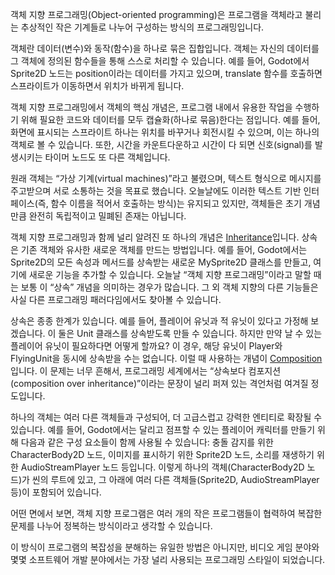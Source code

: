 객체 지향 프로그래밍(Object-oriented programming)은 프로그램을 객체라고 불리는 추상적인 작은 기계들로 나누어 구성하는 방식의 프로그래밍입니다.

객체란 데이터(변수)와 동작(함수)을 하나로 묶은 집합입니다. 객체는 자신의 데이터를 그 객체에 정의된 함수들을 통해 스스로 처리할 수 있습니다.
예를 들어, Godot에서 Sprite2D 노드는 position이라는 데이터를 가지고 있으며, translate 함수를 호출하면 스프라이트가 이동하면서 위치가 바뀌게 됩니다.

객체 지향 프로그래밍에서 객체의 핵심 개념은, 프로그램 내에서 유용한 작업을 수행하기 위해 필요한 코드와 데이터를 모두 캡슐화(하나로 묶음)한다는 점입니다.
예를 들어, 화면에 표시되는 스프라이트 하나는 위치를 바꾸거나 회전시킬 수 있으며, 이는 하나의 객체로 볼 수 있습니다.
또한, 시간을 카운트다운하고 시간이 다 되면 신호(signal)를 발생시키는 타이머 노드도 또 다른 객체입니다.

원래 객체는 “가상 기계(virtual machines)”라고 불렸으며, 텍스트 형식으로 메시지를 주고받으며 서로 소통하는 것을 목표로 했습니다.
오늘날에도 이러한 텍스트 기반 인터페이스(즉, 함수 이름을 적어서 호출하는 방식)는 유지되고 있지만, 객체들은 초기 개념만큼 완전히 독립적이고
밀폐된 존재는 아닙니다.

객체 지향 프로그래밍과 함께 널리 알려진 또 하나의 개념은 [Inheritance](Inheritance.md)입니다.
상속은 기존 객체와 유사한 새로운 객체를 만드는 방법입니다.
예를 들어, Godot에서는 Sprite2D의 모든 속성과 메서드를 상속받는 새로운 MySprite2D 클래스를 만들고, 여기에 새로운 기능을 추가할 수 있습니다.
오늘날 “객체 지향 프로그래밍”이라고 말할 때는 보통 이 “상속” 개념을 의미하는 경우가 많습니다.
그 외 객체 지향의 다른 기능들은 사실 다른 프로그래밍 패러다임에서도 찾아볼 수 있습니다.

상속은 종종 한계가 있습니다.
예를 들어, 플레이어 유닛과 적 유닛이 있다고 가정해 보겠습니다. 이 둘은 Unit 클래스를 상속받도록 만들 수 있습니다.
하지만 만약 날 수 있는 플레이어 유닛이 필요하다면 어떻게 할까요?
이 경우, 해당 유닛이 Player와 FlyingUnit을 동시에 상속받을 수는 없습니다.
이럴 때 사용하는 개념이 [Composition](Composition.md)입니다.
이 문제는 너무 흔해서, 프로그래밍 세계에서는 “상속보다 컴포지션(composition over inheritance)”이라는 문장이 널리 퍼져 있는 격언처럼
여겨질 정도입니다.

하나의 객체는 여러 다른 객체들과 구성되어, 더 고급스럽고 강력한 엔티티로 확장될 수 있습니다.
예를 들어, Godot에서는 달리고 점프할 수 있는 플레이어 캐릭터를 만들기 위해 다음과 같은 구성 요소들이 함께 사용될 수 있습니다:
충돌 감지를 위한 CharacterBody2D 노드, 이미지를 표시하기 위한 Sprite2D 노드, 소리를 재생하기 위한 AudioStreamPlayer 노드 등입니다.
이렇게 하나의 객체(CharacterBody2D 노드)가 씬의 루트에 있고, 그 아래에 여러 다른 객체들(Sprite2D, AudioStreamPlayer 등)이 포함되어 있습니다.

어떤 면에서 보면, 객체 지향 프로그램은 여러 개의 작은 프로그램들이 협력하여 복잡한 문제를 나누어 정복하는 방식이라고 생각할 수 있습니다.

이 방식이 프로그램의 복잡성을 분해하는 유일한 방법은 아니지만, 비디오 게임 분야와 몇몇 소프트웨어 개발 분야에서는 가장 널리 사용되는
프로그래밍 스타일이 되었습니다.